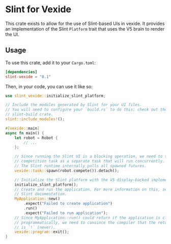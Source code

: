 # Slint for Vexide

This crate exists to allow for the use of Slint-based UIs in vexide. It provides
an implementation of the Slint `Platform` trait that uses the V5 brain to render
the UI.

## Usage

To use this crate, add it to your `Cargo.toml`:

```toml
[dependencies]
slint-vexide = "0.1"
```

Then, in your code, you can use it like so:

```rust
use slint_vexide::initialize_slint_platform;

// Include the modules generated by Slint for your UI files.
// You will need to configure your `build.rs` to do this; check out the
// slint-build crate.
slint::include_modules!();

#[vexide::main]
async fn main() {
    let robot = Robot {
        // ...
    };

    // Since running the Slint UI is a blocking operation, we need to spawn the
    // competition task as a separate task that will run concurrently.
    // The Slint runtime internally polls all spawned futures.
    vexide::task::spawn(robot.compete()).detach();

    // Initialize the Slint platform with the V5 display-backed implementation.
    initialize_slint_platform();
    // Create and run the application. For more information on this, see the
    // Slint documentation.
    MyApplication::new()
        .expect("Failed to create application")
        .run()
        .expect("Failed to run application");
    // Since MyApplication::run() could return if the application is closed
    // programmatically, we need to convince the compiler that the return type
    // is `!` (never).
    vexide::program::exit();
}
```
